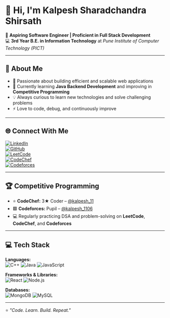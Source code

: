# 👋 Hi, I'm Kalpesh Sharadchandra Shirsath  

🎯 **Aspiring Software Engineer | Proficient in Full Stack Development**  
💻 **3rd Year B.E. in Information Technology** at *Pune Institute of Computer Technology (PICT)*  

---

## 💫 About Me  
- 🚀 Passionate about building efficient and scalable web applications  
- 🌱 Currently learning **Java Backend Development** and improving in **Competitive Programming**  
- 💡 Always curious to learn new technologies and solve challenging problems  
- ⚡ Love to code, debug, and continuously improve  

---

## 🌐 Connect With Me  

[![LinkedIn](https://img.shields.io/badge/LinkedIn-0077B5?logo=linkedin&logoColor=white)](https://www.linkedin.com/in/kalpesh-shirsath-261685290/)  
[![GitHub](https://img.shields.io/badge/GitHub-000000?logo=github&logoColor=white)](https://github.com/kalpeshshirsath11)  
[![LeetCode](https://img.shields.io/badge/LeetCode-FFA116?logo=leetcode&logoColor=black)](https://leetcode.com/u/kalpeshshirsath11/)  
[![CodeChef](https://img.shields.io/badge/CodeChef-5B4638?logo=codechef&logoColor=white)](https://www.codechef.com/users/kalpesh_11)  
[![Codeforces](https://img.shields.io/badge/Codeforces-1F8ACB?logo=codeforces&logoColor=white)](https://codeforces.com/profile/kalpesh_1106)  

---

## 🏆 Competitive Programming  
- ⭐ **CodeChef:** 3★ Coder – [@kalpesh_11](https://www.codechef.com/users/kalpesh_11)  
- 🟩 **Codeforces:** Pupil – [@kalpesh_1106](https://codeforces.com/profile/kalpesh_1106)  
- 💻 Regularly practicing DSA and problem-solving on **LeetCode**, **CodeChef**, and **Codeforces**  

---

## 💻 Tech Stack  

**Languages:**  
![C++](https://img.shields.io/badge/C++-00599C?logo=c%2B%2B&logoColor=white)
![Java](https://img.shields.io/badge/Java-ED8B00?logo=openjdk&logoColor=white)
![JavaScript](https://img.shields.io/badge/JavaScript-F7DF1E?logo=javascript&logoColor=black)

**Frameworks & Libraries:**  
![React](https://img.shields.io/badge/React-20232A?logo=react&logoColor=61DAFB)
![Node.js](https://img.shields.io/badge/Node.js-339933?logo=nodedotjs&logoColor=white)

**Databases:**  
![MongoDB](https://img.shields.io/badge/MongoDB-47A248?logo=mongodb&logoColor=white)
![MySQL](https://img.shields.io/badge/MySQL-4479A1?logo=mysql&logoColor=white)

---

⭐ *"Code. Learn. Build. Repeat."*  
